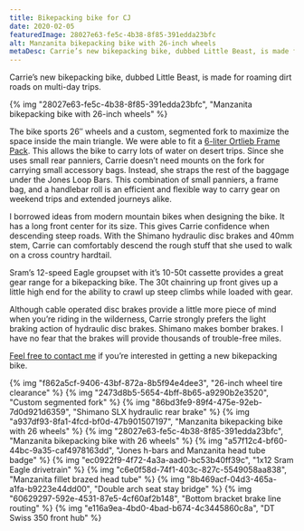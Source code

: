 ```yaml
---
title: Bikepacking bike for CJ
date: 2020-02-05
featuredImage: 28027e63-fe5c-4b38-8f85-391edda23bfc
alt: Manzanita bikepacking bike with 26-inch wheels
metaDesc: Carrie’s new bikepacking bike, dubbed Little Beast, is made for roaming dirt roads on multi-day trips.
---
```

Carrie’s new bikepacking bike, dubbed Little Beast, is made for roaming dirt roads on multi-day trips.

{% img "28027e63-fe5c-4b38-8f85-391edda23bfc", "Manzanita bikepacking bike with 26-inch wheels" %}

The bike sports 26″ wheels and a custom, segmented fork to maximize the space inside the main triangle. We were able to fit a [6-liter Ortlieb Frame Pack](https://www.ortlieb.com/usa/frame-pack+F9973). This allows the bike to carry lots of water on desert trips. Since she uses small rear panniers, Carrie doesn’t need mounts on the fork for carrying small accessory bags. Instead, she straps the rest of the baggage under the Jones Loop Bars. This combination of small panniers, a frame bag, and a handlebar roll is an efficient and flexible way to carry gear on weekend trips and extended journeys alike.

I borrowed ideas from modern mountain bikes when designing the bike. It has a long front center for its size. This gives Carrie confidence when descending steep roads. With the Shimano hydraulic disc brakes and 40mm stem, Carrie can comfortably descend the rough stuff that she used to walk on a cross country hardtail.

Sram’s 12-speed Eagle groupset with it’s 10-50t cassette provides a great gear range for a bikepacking bike. The 30t chainring up front gives up a little high end for the ability to crawl up steep climbs while loaded with gear.

Although cable operated disc brakes provide a little more piece of mind when you’re riding in the wilderness, Carrie strongly prefers the light braking action of hydraulic disc brakes. Shimano makes bomber brakes. I have no fear that the brakes will provide thousands of trouble-free miles.

[Feel free to contact me](https://manzanitacycles.com/contact/) if you’re interested in getting a new bikepacking bike.

{% img "f862a5cf-9406-43bf-872a-8b5f94e4dee3", "26-inch wheel tire clearance" %}
{% img "2473d8b5-5654-4bff-8b65-a9290b2e3520", "Custom segmented fork" %}
{% img "86bd3fe9-89f4-475e-92eb-7d0d921d6359", "Shimano SLX hydraulic rear brake" %}
{% img "a937df93-8fa1-4fcd-bf0d-47b901507197", "Manzanita bikepacking bike with 26 wheels" %}
{% img "28027e63-fe5c-4b38-8f85-391edda23bfc", "Manzanita bikepacking bike with 26 wheels" %}
{% img "a57f12c4-bf60-44bc-9a35-caf4978163dd", "Jones h-bars and Manzanita head tube badge" %}
{% img "ec0922f9-4f72-4a3a-aad0-bc53b40ff39c", "1x12 Sram Eagle drivetrain" %}
{% img "c6e0f58d-74f1-403c-827c-5549058aa838", "Manzanita fillet brazed head tube" %}
{% img "8b469acf-04d3-465a-a1fa-b9223e44dd00", "Double arch seat stay bridge" %}
{% img "60629297-592e-4531-87e5-4cf60af2b148", "Bottom bracket brake line routing" %}
{% img "e116a9ea-4bd0-4bad-b674-4c3445860c8a", "DT Swiss 350 front hub" %}














